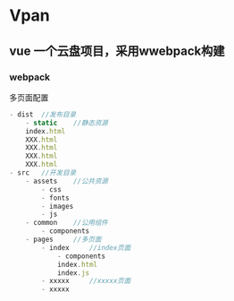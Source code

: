 # Vpan
## vue 一个云盘项目，采用wwebpack构建
### webpack
多页面配置
```javascript
- dist 	//发布目录
	- static	//静态资源
	index.html
	XXX.html
	XXX.html
	XXX.html
	XXX.html
- src 	//开发目录
	- assets	//公共资源
		- css
		- fonts
		- images
		- js
	- common	//公用组件
		- components
	- pages		//多页面
		- index 	//index页面
			- components
			index.html
			index.js
		- xxxxx 	//xxxxx页面
		- xxxxx
```
